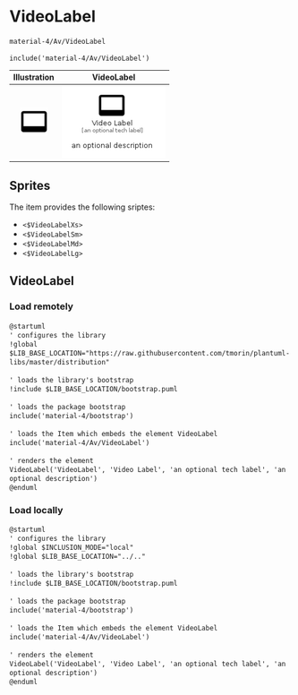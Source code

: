 # VideoLabel


```text
material-4/Av/VideoLabel
```

```text
include('material-4/Av/VideoLabel')
```



| Illustration | VideoLabel |
| :---: | :---: |
| ![illustration for Illustration](../../material-4/Av/VideoLabel.png) | ![illustration for VideoLabel](../../material-4/Av/VideoLabel.Local.png) |



## Sprites
The item provides the following sriptes:

- `<$VideoLabelXs>`
- `<$VideoLabelSm>`
- `<$VideoLabelMd>`
- `<$VideoLabelLg>`





## VideoLabel

### Load remotely
```plantuml
@startuml
' configures the library
!global $LIB_BASE_LOCATION="https://raw.githubusercontent.com/tmorin/plantuml-libs/master/distribution"

' loads the library's bootstrap
!include $LIB_BASE_LOCATION/bootstrap.puml

' loads the package bootstrap
include('material-4/bootstrap')

' loads the Item which embeds the element VideoLabel
include('material-4/Av/VideoLabel')

' renders the element
VideoLabel('VideoLabel', 'Video Label', 'an optional tech label', 'an optional description')
@enduml
```

### Load locally
```plantuml
@startuml
' configures the library
!global $INCLUSION_MODE="local"
!global $LIB_BASE_LOCATION="../.."

' loads the library's bootstrap
!include $LIB_BASE_LOCATION/bootstrap.puml

' loads the package bootstrap
include('material-4/bootstrap')

' loads the Item which embeds the element VideoLabel
include('material-4/Av/VideoLabel')

' renders the element
VideoLabel('VideoLabel', 'Video Label', 'an optional tech label', 'an optional description')
@enduml
```

